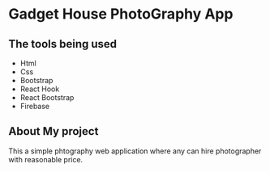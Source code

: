 # Gadget House PhotoGraphy App

## The tools being used

- Html
- Css
- Bootstrap
- React Hook
- React Bootstrap
- Firebase

## About My project

This a simple phtography web application where any can hire photographer with reasonable price.
